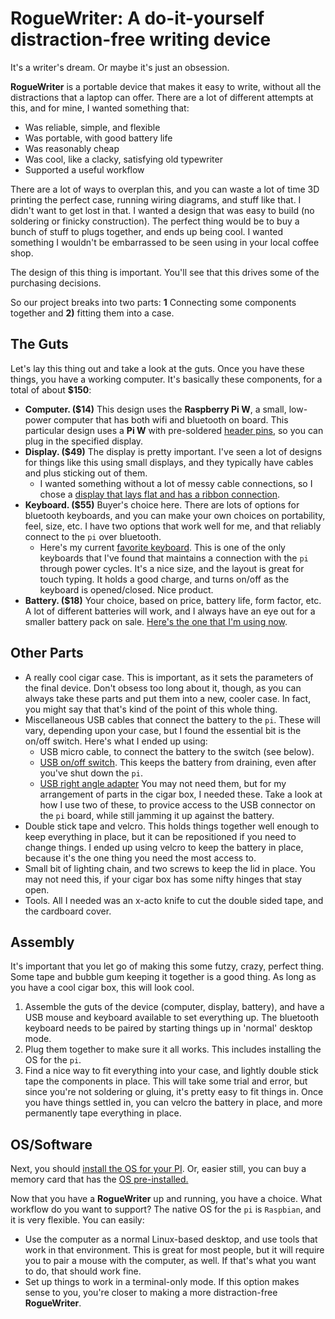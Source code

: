 # RogueWriter: A do-it-yourself distraction-free writing device

It's a writer's dream. Or maybe it's just an obsession. 

**RogueWriter** is a portable device that makes it easy to write, without all the distractions 
that a laptop can offer. There are a lot of different attempts at this, and for mine, I wanted something that:

- Was reliable, simple, and flexible
- Was portable, with good battery life
- Was reasonably cheap 
- Was cool, like a clacky, satisfying old typewriter 
- Supported a useful workflow

There are a lot of ways to overplan this, and you can waste a lot of time 3D
printing the perfect case, running wiring diagrams, and stuff like that. 
I didn't want to get lost in that. 
I wanted a design that was easy to build (no soldering or finicky construction). 
The perfect thing would be to buy a bunch of stuff to plugs together, and
ends up being cool. I wanted something I wouldn't be embarrassed to be seen 
using in your local coffee shop.

The design of this thing is important. You'll see that this drives some of 
the purchasing decisions.

So our project breaks into two parts: **1** Connecting some components together 
and **2)** fitting them into a case.

## The Guts

Let's lay this thing out and take a look at the guts. Once you have these things, you have a working computer. It's basically these components, for a total of about **$150**:

- **Computer. ($14)** This design uses the **Raspberry Pi W**, a small, low-power computer
  that has both wifi and bluetooth on board. This particular design uses a **Pi W** with pre-soldered [header pins](https://www.adafruit.com/product/3708), so you can plug in the specified display.
- **Display. ($49)** The display is pretty important. I've seen a lot of designs for
  things like this using small displays, and they typically have cables and plus
  sticking out of them. 
    - I wanted something without a lot of messy cable connections, so I chose a [display that lays flat and has a ribbon connection](https://www.amazon.com/gp/product/B0716RVNTS/ref=ppx_yo_dt_b_search_asin_title?ie=UTF8&psc=1).
- **Keyboard. ($55)** Buyer's choice here. There are lots of options for bluetooth
  keyboards, and you can make your own choices on portability, feel, size, etc.
  I have two options that work well for me, and that reliably connect to the
  `pi` over bluetooth. 
    - Here's my current [favorite keyboard](https://www.amazon.com/gp/product/B019PIXO78/ref=ppx_yo_dt_b_search_asin_title?ie=UTF8&psc=1). This is one of the only keyboards that I've found 
      that maintains a connection with the `pi` through power cycles. It's a nice size, and the
      layout is great for touch typing. It holds a good charge, and turns on/off
      as the keyboard is opened/closed. Nice product.
- **Battery. ($18)** Your choice, based on price, battery life, form factor, etc. A lot of
  different batteries will work, and I always have an eye out for a smaller
  battery pack on sale. [Here's the one that I'm using now](https://www.amazon.com/POWERADD-Pilot-2GS-High-Speed-Smartphone/dp/B00N2JBTEM/ref=sr_1_1_sspa?keywords=poweradd%2B10000).
  

## Other Parts

- A really cool cigar case. This is important, as it sets the parameters of the
  final device. Don't obsess too long about it, though, as you can always take
  these parts and put them into a new, cooler case. In fact, you might say that
  that's kind of the point of this whole thing.
- Miscellaneous USB cables that connect the battery to the `pi`. These will
  vary, depending upon your case, but I found the essential bit is the on/off
  switch. Here's what I ended up using:
    - USB micro cable, to connect the battery to the switch (see below).
    - [USB on/off switch](https://www.amazon.com/gp/product/B07CTHKXDW/ref=ppx_yo_dt_b_search_asin_title?ie=UTF8&psc=1). This keeps the battery from draining, even after you've shut down the `pi`.
    - [USB right angle adapter](https://www.amazon.com/gp/product/B01C6031MA/ref=ppx_yo_dt_b_search_asin_title?ie=UTF8&psc=1) You may not need them, but for my arrangement of parts in the cigar box, I needed these. Take a look at how I use two of these, to provice access to the USB connector on the `pi` board, while still jamming it up against the battery.
- Double stick tape and velcro. This holds things together well enough to keep
  everything in place, but it can be repositioned if you need to change things. I ended up using velcro to 
  keep the battery in place, because it's the one thing you need the most access to.
- Small bit of lighting chain, and two screws to keep the lid in place. You
  may not need this, if your cigar box has some nifty hinges that stay open.
- Tools. All I needed was an x-acto knife to cut the double sided tape, and the cardboard cover.

## Assembly

It's important that you let go of making this some futzy, crazy, perfect thing.
Some tape and bubble gum keeping it together is a good thing. As long as you have a cool cigar box, this will look cool.

1. Assemble the guts of the device (computer, display, battery), and have a USB mouse and keyboard available to set everything up. The bluetooth keyboard needs to be paired by starting things up in 'normal' desktop mode.
2. Plug them together to make sure it all works. This includes installing the OS for the `pi`.
3. Find a nice way to fit everything into your case, and lightly double stick tape the components in place. This will take some trial and error, but since you're not soldering or gluing, it's pretty easy to fit things in. Once you have things settled in, you can velcro the battery in place, and more permanently tape everything in place.



## OS/Software

Next, you should [install the OS for your PI](http://someplace.html). Or, easier
still, you can buy a memory card that has the [OS
pre-installed.](http://someplace.html)

Now that you have a **RogueWriter** up and running, you have a choice. What workflow
do you want to support? The native OS for the `pi` is `Raspbian`, and it is
very flexible. You can easily:
    
- Use the computer as a normal Linux-based desktop, and use tools that work in
  that environment. This is great for most people, but it will require you to
  pair a mouse with the computer, as well. If that's what you want to do, that
  should work fine.
- Set up things to work in a terminal-only mode. If this option makes sense to
  you, you're closer to making a more distraction-free **RogueWriter**. 


